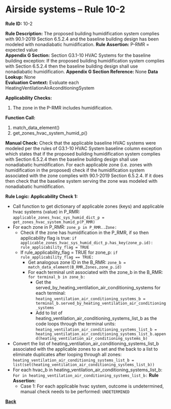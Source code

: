 # Airside systems – Rule 10-2

**Rule ID:** 10-2
 
**Rule Description:** The proposed building humidification system complies with 90.1-2019 Section 6.5.2.4 and the baseline building design has been modeled with nonadiabatic humidification. 
**Rule Assertion:** P-RMR = expected value                                           
**Appendix G Section:** Section G3.1-10 HVAC Systems for the baseline building exception: If the proposed building humidification system complies with Section 6.5.2.4 then the baseline building design shall use nonadiabatic humidification.
**Appendix G Section Reference:** None
**Data Lookup:** None  
**Evaluation Context:** Evaluate each HeatingVentilationAirAconditioningSystem  

**Applicability Checks:** 

1. The zone in the P-RMR includes humidification.

**Function Call:** 

1. match_data_element()
2. get_zones_hvac_system_humid_p()

**Manual Check:** Check that the applicable baseline HVAC systems were modeled per the rules of G3.1-10 HVAC System baseline column exception which states that if the proposed building humidification system complies with Section 6.5.2.4 then the baseline building design shall use nonadiabatic humidification. For each applicable zone (i.e. zones with humidification in the proposed) check if the humidification system associated with the zone complies with 90.1-2019 Section 6.5.2.4. If it does then check that the baseline system serving the zone was modeled with nonadiabatic humidification. 


**Rule Logic:**
**Applicability Check 1:** 
- Call function to get dictionary of applicable zones (keys) and applicable hvac systems (value) in P_RMR: `applicable_zones_hvac_sys_humid_dict_p = get_zones_hvac_system_humid_p(P_RMR)`
- For each zone in P_RMR: `zone_p in P_RMR..Zone:`
    - Check if the zone has humidification in the P_RMR, if so then applicability flag is true: `if applicable_zones_hvac_sys_humid_dict_p.has_key(zone_p.id): rule_applicability_flag = TRUE`
    - If rule_applicability_flag = TRUE for zone_p: `if rule_applicability_flag == TRUE:`
        - Get analogous zone ID in the B_RMR: `zone_b = match_data_element(B_RMR,Zones,zone_p.id)`
        - For each terminal unit associated with the zone_b in the B_RMR: `for terminal_b in zone_b:`
            - Get the served_by_heating_ventilation_air_conditioning_systems for each terminal: `heating_ventilation_air_conditioning_systems_b = terminal_b.served_by_heating_ventilation_air_conditioning_systems`
            - Add to list of heating_ventilation_air_conditioning_systems_list_b as the code loops through the terminal units: `heating_ventilation_air_conditioning_systems_list_b = heating_ventilation_air_conditioning_systems_list_b.append(heating_ventilation_air_conditioning_systems_b)`                
- Convert the list of heating_ventilation_air_conditioning_systems_list_b associated with the applicable zones to a set and the back to a list to eliminate duplicates after looping through all zones: `heating_ventilation_air_conditioning_systems_list_b = list(set(heating_ventilation_air_conditioning_systems_list_b))`
- For each hvac_b in heating_ventilation_air_conditioning_systems_list_b: `For in heating_ventilation_air_conditioning_systems_list_b:` 
    **Rule Assertion:**
    - Case 1: For each applicable hvac system, outcome is undetermined, manual check needs to be performed: `UNDETERMINED`
    


 **[Back](../_toc.md)**